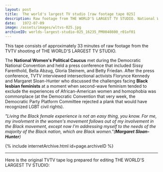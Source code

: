 ```yaml
---
layout: post
title:  The world's largest TV studio [raw footage tape 025]
description: Raw footage from THE WORLD'S LARGEST TV STUDIO. National Women's Political Caucus press conference with Sissy Farenthold, Bella Abzug, Gloria Steinem, and Betty Friedan and interviews with Florynce Kennedy and Margaret Sloan-Hunter
date:   1972-07-09
image: /assets/images/wltvs-025.jpg
archiveID: worlds-largest-studio-025_16235_PM0040800_r01of01
---
```


This tape consists of approximately 33 minutes of raw footage from the TVTV shooting of THE WORLD'S LARGEST TV STUDIO.

The **National Women's Political Caucus** met during the Democratic National Convention and held a press conference that included Sissy Farenthold, Bella Abzug, Gloria Steinem, and Betty Friedan. After the press conference, TVTV interviewed intersectional activists Florynce Kennedy and Margaret Sloan-Hunter who discussed the challenges facing **Black lesbian feminists** at a moment when second-wave feminism tended to exclude the experiences of African-American women and homophobia was commonplace (at the Democratic Convention that very week, the Democratic Party Platform Committee rejected a plank that would have recognized LGBT civil rights).

*"Living the Black female experience is not an easy thing, you know. For me, my involvment in the women's movement follows out of my involvement in the Black movement, except now I'm addressing myself to the needs of the majority of the Black nation, which are Black women."(__Margaret Sloan-Hunter__)*

<div class="iframe-container-4-3 mx-auto" style="width: 80%">
  {% include internetArchive.html id=page.archiveID %}
</div>

---

<div class="container">
  <div class="row">
    <div class="col">
      <p>Here is the original TVTV tape log prepared for editing THE WORLD'S LARGEST TV STUDIO:</p>
    </div>
  </div>
  <div class="row">
    <div class="col text-center pdf-holder">
      <object data="{{ site.baseurl }}/assets/pdfs/wltvs-025-log.pdf" type='application/pdf'></object>
    </div>
  </div>

</div>
